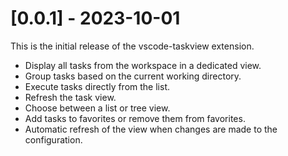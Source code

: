 # [0.0.1] - 2023-10-01

This is the initial release of the vscode-taskview extension.

- Display all tasks from the workspace in a dedicated view.
- Group tasks based on the current working directory.
- Execute tasks directly from the list.
- Refresh the task view.
- Choose between a list or tree view.
- Add tasks to favorites or remove them from favorites.
- Automatic refresh of the view when changes are made to the configuration.